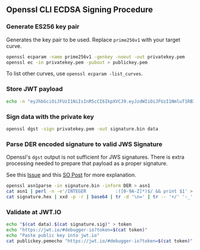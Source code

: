 ## Openssl CLI ECDSA Signing Procedure
### Generate ES256 key pair
Generates the key pair to be used. Replace `prime256v1` with your target curve.

```sh
openssl ecparam -name prime256v1 -genkey -noout -out privatekey.pem
openssl ec -in privatekey.pem -pubout > publickey.pem
```
To list other curves, use `openssl ecparam -list_curves`.
### Store JWT payload
```sh
echo -n "eyJhbGciOiJFUzI1NiIsInR5cCI6IkpXVCJ9.eyJzdWIiOiJFUzI1NmluT1RBIiwibmFtZSI6IkpvaG4gRG9lIn0" > data
```
### Sign data with the private key
```sh
openssl dgst -sign privatekey.pem -out signature.bin data
```
### Parse DER encoded signature to valid JWS Signature
Openssl's `dgst` output is not sufficient for JWS signatures. There is extra processing needed to prepare that payload as a proper signature.

See this [Issue](https://github.com/jwtk/jjwt/issues/125#issuecomment-221643124) and this [SO Post](https://stackoverflow.com/questions/59904522/asn1-encoding-routines-errors-when-verifying-ecdsa-signature-type-with-openssl) for more explanation.
```sh
openssl asn1parse -in signature.bin -inform DER > asn1
cat asn1 | perl -n -e'/INTEGER           :([0-9A-Z]*)$/ && print $1' > signature.hex
cat signature.hex | xxd -p -r | base64 | tr -d '\n=' | tr -- '+/' '-_' > signature.sig
```
### Validate at JWT.IO
```sh
echo "$(cat data).$(cat signature.sig)" > token
echo "https://jwt.io/#debugger-io?token=$(cat token)"
echo "Paste public key into jwt.io"
cat publickey.pemecho "https://jwt.io/#debugger-io?token=$(cat token)"
```
